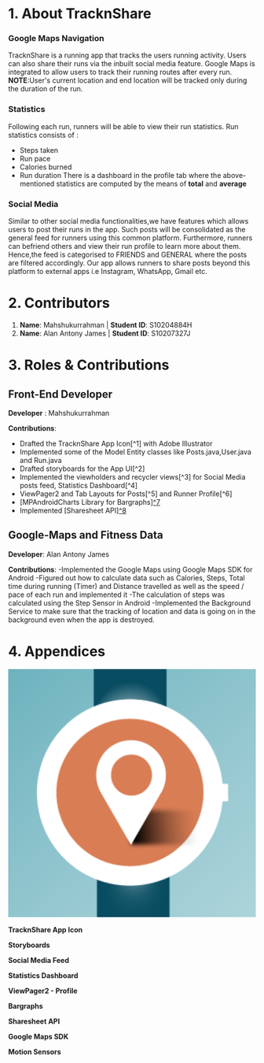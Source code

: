 # 1. About TracknShare 

### Google Maps Navigation
TracknShare is a running app that tracks the users running activity. Users can also share their runs via the inbuilt social media feature.
Google Maps is integrated to allow users to track their running routes after every run.
**NOTE**:User's current location and end location will be tracked only during the duration of the run.

### Statistics
Following each run, runners will be able to view their run statistics.
Run statistics consists of :
  - Steps taken
  - Run pace
  - Calories burned
  - Run duration
  There is a dashboard in the profile tab where the above-mentioned statistics are computed by the means of **total** and **average**
  
 ### Social Media
 Similar to other social media functionalities,we have features which allows users to post their runs in the app. Such posts will be consolidated as the general feed
 for runners using this common platform.
 Furthermore, runners can befriend others and view their run profile to learn more about them.
 Hence,the feed is categorised to FRIENDS and GENERAL where the posts are filtered accordingly.
 Our app allows runners to share posts beyond this platform to external apps i.e Instagram, WhatsApp, Gmail etc.
 
# 2. Contributors
1. **Name**: Mahshukurrahman |
   **Student ID**: S10204884H
2. **Name**: Alan Antony James |
   **Student ID**: S10207327J
  
# 3. Roles & Contributions
 
 ## Front-End Developer
 **Developer** : Mahshukurrahman
 
 **Contributions**:
  - Drafted the TracknShare App Icon[^1] with Adobe Illustrator
  - Implemented some of the Model Entity classes like Posts.java,User.java and Run.java
  - Drafted storyboards for the App UI[^2]
  - Implemented the viewholders and recycler views[^3] for Social Media posts feed, Statistics Dashboard[^4]
  - ViewPager2 and Tab Layouts for Posts[^5] and Runner Profile[^6]
  - [MPAndroidCharts Library for Bargraphs][^7](https://github.com/PhilJay/MPAndroidChart)
  - Implemented [Sharesheet API][^8](https://developer.android.com/training/sharing/send)
  
 ## Google-Maps and Fitness Data
 **Developer**: Alan Antony James

 **Contributions**:
  -Implemented the Google Maps using Google Maps SDK for Android
  -Figured out how to calculate data such as Calories, Steps, Total time during running (Timer) and Distance travelled as well as the speed / pace of each run and implemented it
  -The calculation of steps was calculated using the Step Sensor in Android
  -Implemented the Background Service to make sure that the tracking of location and data is going on in the background even when the app is destroyed.
  
  # 4. Appendices
  
  ![TracknShare App Icon](/app/src/main/ic_launcher-playstore.png)
  
 **TracknShare App Icon**
 
 **Storyboards**
 
 **Social Media Feed**
 
 **Statistics Dashboard**
 
**ViewPager2 - Profile**
 
**Bargraphs**
 
**Sharesheet API**

**Google Maps SDK**

**Motion Sensors**
 
